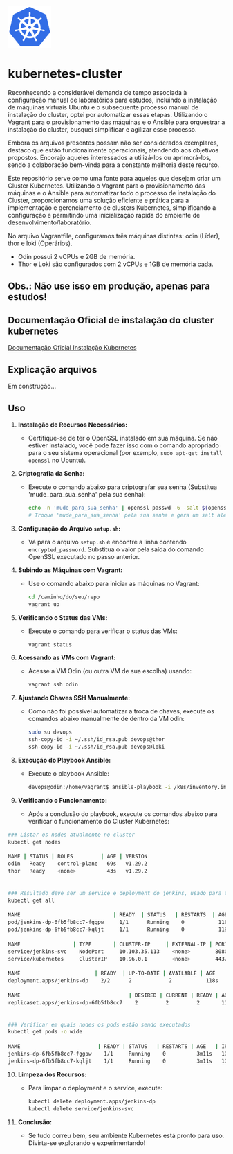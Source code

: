 <img src="./k8s.png" alt="Alt Text" width="100">


# kubernetes-cluster

Reconhecendo a considerável demanda de tempo associada à configuração manual de laboratórios para estudos, incluindo a instalação de máquinas virtuais Ubuntu e o subsequente processo manual de instalação do cluster, optei por automatizar essas etapas. Utilizando o Vagrant para o provisionamento das máquinas e o Ansible para orquestrar a instalação do cluster, busquei simplificar e agilizar esse processo.

Embora os arquivos presentes possam não ser considerados exemplares, destaco que estão funcionalmente operacionais, atendendo aos objetivos propostos. Encorajo aqueles interessados a utilizá-los ou aprimorá-los, sendo a colaboração bem-vinda para a constante melhoria deste recurso.

Este repositório serve como uma fonte para aqueles que desejam criar um Cluster Kubernetes. Utilizando o Vagrant para o provisionamento das máquinas e o Ansible para automatizar todo o processo de instalação do Cluster, proporcionamos uma solução eficiente e prática para a implementação e gerenciamento de clusters Kubernetes, simplificando a configuração e permitindo uma inicialização rápida do ambiente de desenvolvimento/laboratório.

No arquivo Vagrantfile, configuramos três máquinas distintas: odin (Líder), thor e loki (Operários).

- Odin possui 2 vCPUs e 2GB de memória.
- Thor e Loki são configurados com 2 vCPUs e 1GB de memória cada.

## Obs.: Não use isso em produção, apenas para estudos! 

## Documentação Oficial de instalação do cluster kubernetes

[Documentação Oficial Instalação Kubernetes](https://kubernetes.io/docs/setup/production-environment/tools/kubeadm/install-kubeadm/)

## Explicação arquivos
Em construção...

## Uso


1. **Instalação de Recursos Necessários:**
   - Certifique-se de ter o OpenSSL instalado em sua máquina. Se não estiver instalado, você pode fazer isso com o comando apropriado para o seu sistema operacional (por exemplo, `sudo apt-get install openssl` no Ubuntu).

2. **Criptografia da Senha:**
   - Execute o comando abaixo para criptografar sua senha (Substitua 'mude_para_sua_senha' pela sua senha):
     ```bash
     echo -n 'mude_para_sua_senha' | openssl passwd -6 -salt $(openssl rand -base64 3) -stdin
     # Troque 'mude_para_sua_senha' pela sua senha e gera um salt aleatório usando openssl rand -base64 3
     ```

3. **Configuração do Arquivo `setup.sh`:**
   - Vá para o arquivo `setup.sh` e encontre a linha contendo `encrypted_password`. Substitua o valor pela saída do comando OpenSSL executado no passo anterior.

4. **Subindo as Máquinas com Vagrant:**
   - Use o comando abaixo para iniciar as máquinas no Vagrant:
     ```bash
     cd /caminho/do/seu/repo
     vagrant up
     ```

5. **Verificando o Status das VMs:**
   - Execute o comando para verificar o status das VMs:
     ```bash
     vagrant status
     ```

6. **Acessando as VMs com Vagrant:**
   - Acesse a VM Odin (ou outra VM de sua escolha) usando:
     ```bash
     vagrant ssh odin
     ```

7. **Ajustando Chaves SSH Manualmente:**
   - Como não foi possível automatizar a troca de chaves, execute os comandos abaixo manualmente de dentro da VM odin:
     ```bash
     sudo su devops
     ssh-copy-id -i ~/.ssh/id_rsa.pub devops@thor
     ssh-copy-id -i ~/.ssh/id_rsa.pub devops@loki
     ```

8. **Execução do Playbook Ansible:**
   - Execute o playbook Ansible:
     ```bash
     devops@odin:/home/vagrant$ ansible-playbook -i /k8s/inventory.ini /k8s/kubernetes_playbook.yaml
     ```

9. **Verificando o Funcionamento:**
   - Após a conclusão do playbook, execute os comandos abaixo para verificar o funcionamento do Cluster Kubernetes:

```bash
### Listar os nodes atualmente no cluster
kubectl get nodes

NAME | STATUS | ROLES         | AGE | VERSION
odin   Ready    control-plane   69s   v1.29.2
thor   Ready    <none>          43s   v1.29.2


### Resultado deve ser um service e deployment do jenkins, usado para testar nosso cluster
kubectl get all

NAME                              | READY  | STATUS   | RESTARTS  | AGE
pod/jenkins-dp-6fb5fb8cc7-fggpw     1/1      Running    0           118s
pod/jenkins-dp-6fb5fb8cc7-kqljt     1/1      Running    0           118s

NAME                 | TYPE       | CLUSTER-IP     | EXTERNAL-IP | PORT(S)        | AGE
service/jenkins-svc    NodePort	    10.103.35.113    <none>        8080:30005/TCP   117s
service/kubernetes     ClusterIP    10.96.0.1        <none>        443/TCP          2m27s

NAME                        | READY  | UP-TO-DATE | AVAILABLE | AGE
deployment.apps/jenkins-dp    2/2      2            2           118s

NAME                                   | DESIRED | CURRENT | READY | AGE
replicaset.apps/jenkins-dp-6fb5fb8cc7    2         2         2       118s


### Verificar em quais nodes os pods estão sendo executados
kubectl get pods -o wide

NAME                         | READY | STATUS   | RESTARTS | AGE   | IP	NODE      | NOMINATED NODE | READINESS | GATES
jenkins-dp-6fb5fb8cc7-fggpw    1/1     Running    0          3m11s   10.244.192.2   thor             <none>      <none>
jenkins-dp-6fb5fb8cc7-kqljt    1/1     Running    0          3m11s   10.244.192.1   thor             <none>      <none>
```


10. **Limpeza dos Recursos:**
    - Para limpar o deployment e o service, execute:
      ```bash
      kubectl delete deployment.apps/jenkins-dp
      kubectl delete service/jenkins-svc
      ```

11. **Conclusão:**
    - Se tudo correu bem, seu ambiente Kubernetes está pronto para uso. Divirta-se explorando e experimentando! 

